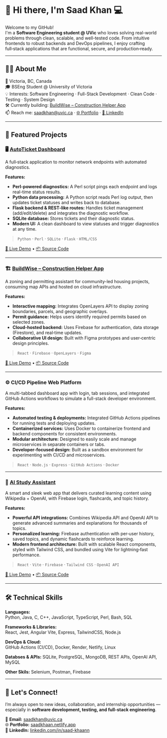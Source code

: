 # 👋 Hi there, I'm **Saad Khan** 💻

Welcome to my GitHub!  
I'm a **Software Engineering student @ UVic** who loves solving real-world problems through clean, scalable, and well-tested code. From intuitive frontends to robust backends and DevOps pipelines, I enjoy crafting full‑stack applications that are functional, secure, and production‑ready.

---

## 🙋‍♂️ About Me

📍 Victoria, BC, Canada  
🎓 BSEng Student @ University of Victoria  
💡 Interests: Software Engineering · Full-Stack Development · Clean Code · Testing · System Design  
🛠️ Currently building: [BuildWise – Construction Helper App](https://github.com/saad-khaan/buildwise)  
📫 Reach me: saadkhan@uvic.ca · [🌐 Portfolio](https://saadkhaan.netlify.app) · [💼 LinkedIn](https://www.linkedin.com/in/saad-khaann/)

---

## 🚀 Featured Projects

### 🖥️ [AutoTicket Dashboard](https://github.com/saad-khaan/AutoTicket)
A full‑stack application to monitor network endpoints with automated diagnostics.  

**Features:**
- **Perl-powered diagnostics:** A Perl script pings each endpoint and logs real-time status results.
- **Python data processing:** A Python script reads Perl log output, then updates ticket statuses and writes back to database.
- **Flask backend & REST-like routes:** Handles ticket management (add/edit/delete) and integrates the diagnostic workflow.  
- **SQLite database:** Stores tickets and their diagnostic status.  
- **Modern UI:** A clean dashboard to view statuses and trigger diagnostics at any time.
> `Python` · `Perl` · `SQLite` · `Flask` · `HTML/CSS`

[🔗 Live Demo](https://autoticket-dashboard.onrender.com) • [📦 Source Code](https://github.com/saad-khaan/AutoTicket)

---

### 🏗️ [BuildWise – Construction Helper App](https://github.com/saad-khaan/buildwise)
A zoning and permitting assistant for community-led housing projects, consuming map APIs and hosted on cloud infrastructure.

**Features:**
- **Interactive mapping:** Integrates OpenLayers API to display zoning boundaries, parcels, and geographic overlays.
- **Permit guidance:** Helps users identify required permits based on selected zones.
- **Cloud‑hosted backend:** Uses Firebase for authentication, data storage (Firestore), and real‑time updates.
- **Collaborative UI design:** Built with Figma prototypes and user‑centric design principles.   
> `React` · `Firebase` · `OpenLayers` · `Figma`

[🔗 Live Demo](https://zoningwise.netlify.app) • [📦 Source Code](https://github.com/saad-khaan/buildwise)

---

### ⚙️ CI/CD Pipeline Web Platform
A multi-tabbed dashboard app with login, tab sessions, and integrated GitHub Actions workflows to simulate a full-stack developer environment. 

**Features:**
- **Automated testing & deployments:** Integrated GitHub Actions pipelines for running tests and deploying updates.  
- **Containerized services:** Uses Docker to containerize frontend and backend components for consistent environments.
- **Modular architecture:** Designed to easily scale and manage microservices in separate containers or tabs.
- **Developer‑focused design:** Built as a sandbox environment for experimenting with CI/CD and microservices.
> `React` · `Node.js` · `Express` · `GitHub Actions` · `Docker`

---

### 🧠 [AI Study Assistant](https://github.com/saad-khaan/study-assistant)
A smart and sleek web app that delivers curated learning content using Wikipedia + OpenAI, with Firebase login, flashcards, and topic history. 

**Features:**
- **Powerful API integrations:** Combines Wikipedia API and OpenAI API to generate advanced summaries and explanations for thousands of topics.  
- **Personalized learning:** Firebase authentication with per‑user history, saved topics, and dynamic flashcards to reinforce learning.  
- **Modern frontend architecture:** Built with scalable React components, styled with Tailwind CSS, and bundled using Vite for lightning‑fast performance. 
> `React` · `Vite` · `Firebase` · `Tailwind CSS` · `OpenAI API`

[🔗 Live Demo](https://studytutor.netlify.app) • [📦 Source Code](https://github.com/saad-khaan/student-study-assistant)

---

## 🛠 Technical Skills

**Languages:**  
Python, Java, C, C++, JavaScript, TypeScript, Perl, Bash, SQL

**Frameworks & Libraries:**  
React, Jest, Angular Vite, Express, TailwindCSS, Node.js

**DevOps & Cloud:**  
GitHub Actions (CI/CD), Docker, Render, Netlify, Linux

**Databses & APIs:**
SQLite, PostgreSQL, MongoDB, REST APIs, OpenAI API, MySQL

**Other Skils:**
Selenium, Postman, Firebase

---

## 🤝 Let's Connect!

I’m always open to new ideas, collaboration, and internship opportunities — especially in **software development, testing, and full-stack engineering**.

📧 **Email:** saadkhan@uvic.ca  
🌐 **Portfolio:** [saadkhaan.netlify.app](https://saadkhaan.netlify.app)  
💼 **LinkedIn:** [linkedin.com/in/saad-khaann](https://www.linkedin.com/in/saad-khaann/)
